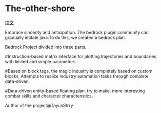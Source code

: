 # The-other-shore
[中文](./README.md)

Embrace sincerity and anticipation. The bedrock plugin community can gradually imitate java.To do this, we created a bedrock plan.

Bedrock Project divided into three parts.

#Instruction-based matrix interface for plotting trajectories and boundaries with limited and simple parameters.

#Based on block tags, the magic industry is completely based on custom blocks. Attempts to realize industry automation tasks through complete data-driven.

#Data-driven entity-based floating plan, try to make, more interesting combat skills and character characteristics.

Author of the project@TayunStrry
